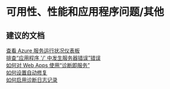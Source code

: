 <properties
    pageTitle="availability, performance, and application issues/other"
    description="可用性、性能和应用程序问题/其他"
    service="microsoft.web"
    resource="sites"
    authors="aashu"
    displayOrder=""
    selfHelpType="generic"
    supportTopicIds="32457409"
    resourceTags=""
    productPesIds="14748"
    cloudEnvironments="public"
/>


# 可用性、性能和应用程序问题/其他

## **建议的文档**
[查看 Azure 服务运行状况仪表板](https://azure.microsoft.com/status/)<br>
[排查“应用程序 '/' 中发生服务器错误”错误](http://blogs.msdn.com/b/waws/archive/2014/05/22/azure-web-sites-troubleshooting-server-error-in-application-errors.aspx)<br>
[如何对 Web Apps 使用“诊断即服务”](http://azure.microsoft.com/blog/2014/07/08/daas/)<br>
[如何设置自动修复](http://azure.microsoft.com/blog/2014/02/06/auto-healing-windows-azure-web-sites/)<br>
[如何启用诊断日志记录](https://azure.microsoft.com/documentation/articles/web-sites-enable-diagnostic-log/)



<!--HONumber=Jul16_HO4-->



